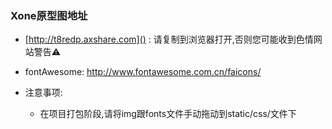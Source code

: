 ### Xone原型图地址
- [http://t8redp.axshare.com]() : 请复制到浏览器打开,否则您可能收到色情网站警告⚠️
- fontAwesome:  http://www.fontawesome.com.cn/faicons/

- 注意事项:
  - 在项目打包阶段,请将img跟fonts文件手动拖动到static/css/文件下
